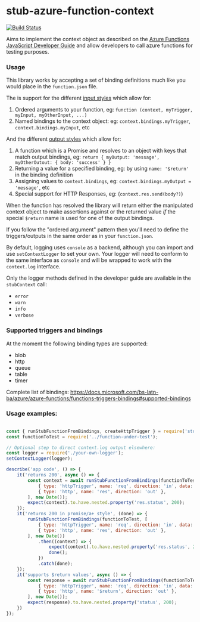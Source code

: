 # stub-azure-function-context

[![Build Status](https://semaphoreci.com/api/v1/willmorgan/stub-azure-function-context/branches/develop/badge.svg)](https://semaphoreci.com/willmorgan/stub-azure-function-context)

Aims to implement the context object as described on the [Azure Functions JavaScript Developer Guide](https://docs.microsoft.com/en-us/azure/azure-functions/functions-reference-node#context-object)
and allow developers to call azure functions for testing purposes.

### Usage

This library works by accepting a set of binding definitions much like you would place in the `function.json` file.

The is support for the different [input styles](https://docs.microsoft.com/en-us/azure/azure-functions/functions-reference-node#inputs)
 which allow for:

1. Ordered arguments to your function, eg: `function (context, myTrigger, myInput, myOtherInput, ...)`
2. Named bindings to the context object: eg: `context.bindings.myTrigger`, `context.bindings.myInput`, etc

And the different [output styles](https://docs.microsoft.com/en-us/azure/azure-functions/functions-reference-node#outputs)
which allow for:

1. A function which is a Promise and resolves to an object with keys that match output bindings, eg:
 `return { myOutput: 'message', myOtherOutout: { body: 'success' } }`
2. Returning a value for a specified binding, eg: by using `name: '$return'` in the binding definition
3. Assigning values to `context.bindings`, eg: `context.bindings.myOutput = 'message'`, etc
4. Special support for HTTP Responses, eg: (`context.res.send(body?)`)

When the function has resolved the library will return either the manipulated context object to make assertions
against or the returned value *if* the special `$return` name is used for one of the output bindings.

If you follow the "ordered argument" pattern then you'll need to define the triggers/outputs in the same order
as in your `function.json`.

By default, logging uses `console` as a backend, although you can import and use `setContextLogger` to set your own.
Your logger will need to conform to the same interface as `console` and will be wrapped to work with the `context.log` interface.

Only the logger methods defined in the developer guide are available in the `stubContext` call:

  * `error`
  * `warn`
  * `info`
  * `verbose`

### Supported triggers and bindings

At the moment the following binding types are supported:

 - blob
 - http
 - queue
 - table
 - timer
 
 Complete list of bindings: https://docs.microsoft.com/bs-latn-ba/azure/azure-functions/functions-triggers-bindings#supported-bindings

### Usage examples:

```js

const { runStubFunctionFromBindings, createHttpTrigger } = require('stub-azure-function-context');
const functionToTest = require('../function-under-test');

// Optional step to direct context.log output elsewhere:
const logger = require('./your-own-logger');
setContextLogger(logger);

describe('app code', () => {
	it('returns 200', async () => {
        const context = await runStubFunctionFromBindings(functionToTest, [
            { type: 'httpTrigger', name: 'req', direction: 'in', data: createHttpTrigger('GET', 'http://example.com') },
            { type: 'http', name: 'res', direction: 'out' },
        ], new Date());
	    expect(context).to.have.nested.property('res.status', 200);
	});
	it('returns 200 in promise/a+ style', (done) => {
		runStubFunctionFromBindings(functionToTest, [
            { type: 'httpTrigger', name: 'req', direction: 'in', data: createHttpTrigger('GET', 'http://example.com') },
            { type: 'http', name: 'res', direction: 'out' },
        ], new Date())
			.then((context) => {
				expect(context).to.have.nested.property('res.status', 200);
				done();
			})
			.catch(done);
	});
    it('supports $return values', async () => {
        const response = await runStubFunctionFromBindings(functionToTest, [
            { type: 'httpTrigger', name: 'req', direction: 'in', data: createHttpTrigger('GET', 'http://example.com') },
            { type: 'http', name: '$return', direction: 'out' },
        ], new Date());
        expect(response).to.have.nested.property('status', 200);
    })
});
```
